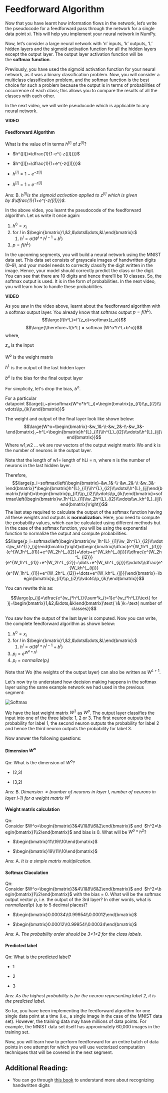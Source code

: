# Feedforward Algorithm

Now that you have learnt how information flows in the network, let’s write the pseudocode for a feedforward pass through the network for a single data point xi. This will help you implement your neural network in NumPy. 

Now, let’s consider a large neural network with ‘n’ inputs, ‘k’ outputs, ‘L’ hidden layers and the sigmoid activation function for all the hidden layers except the output layer. The output layer activation function will be the **softmax function**.

Previously, you have used the sigmoid activation function for your neural network, as it was a binary classification problem. Now, you will consider a multiclass classification problem, and the softmax function is the best choice for such a problem because the output is in terms of probabilities of occurrence of each class; this allows you to compare the results of all the classes with each other.

In the next video, we will write pseudocode which is applicable to any neural network.

**VIDEO**

#### Feedforward Algorithm

What is the value of in terms $h^{[l]}$ of $z^{[l]}$?

- $h^{[l]}=\dfrac{1}{1-e^{-z{[l]}}}$

- $h^{[l]}=\dfrac{1}{1+e^{-z{[l]}}}$ 

- $h^{[l]}=1-e^{-z{[l]}}$

- $h^{[l]}=1+e^{-z{[l]}}$

Ans: B. *$h^{[l]}$is the sigmoid activation applied to $z^{[l]}$ which is given by $\dfrac{1}{1+e^{-z{[l]}}}$.*

In the above video, you learnt the pseudocode of the feedforward algorithm. Let us write it once again:

1. $h^0=x_i$
2. for $l$ in $\begin{bmatrix}1,&2,&\dots&\dots,&L\end{bmatrix}:$
    1. $h^l=\sigma(W^l*h^{l−1}+b^l)$
3. $p = f(h^L)$

In the upcoming segments, you will build a neural network using the MNIST data set. This data set consists of grayscale images of handwritten digits (0–9), and your model needs to correctly classify the digit written in the image. Hence, your model should correctly predict the class or the digit. You can see that there are 10 digits and hence there’ll be 10 classes. So, the softmax output is used. It is in the form of probabilities. In the next video, you will learn how to handle these probabilities.

**VIDEO**

As you saw in the video above, learnt about the feedforward algorithm with a softmax output layer. You already know that softmax output $p=f(h^L)$.
$$\large{f(h^L)=f'(z_o)=softmax(z_o)}$$
$$\large{\therefore~f(h^L) = softmax (W^o*h^L+b^o)}$$
where, 

$z_o$ is the input

$W^o$ is the weight matrix

$h^L$ is the output of the last hidden layer 

$b^o$ is the bias for the final output layer

For simplicity, let's drop the bias, $b^o$. 

For a particular datapoint $\large{i,~pi=softmax(W^o*h^L_i)=\begin{bmatrix}p_{i1}\\p_{i2}\\\vdots\\p_{ik}\end{bmatrix}}$

  
The weight and output of the final layer look like shown below:
$$\large{W^o=\begin{bmatrix}-&w_1&-\\-&w_2&-\\-&w_3&-\end{bmatrix},~h^L=\begin{bmatrix}h^{L}_{i1}\\h^{L}_{i2}\\\vdots\\h^{L}_{ij}\end{bmatrix}}$$
Where w1,w2 ... wk are row vectors of the output weight matrix Wo and k is the number of neurons in the output layer.

Note that the length of w1= length of hLi = n, where n is the number of neurons in the last hidden layer. 

Therefore,
$$\large{p_i=softmax\left(\begin{bmatrix}-&w_1&-\\-&w_2&-\\-&w_3&-\end{bmatrix}*\begin{bmatrix}h^{L}_{i1}\\h^{L}_{i2}\\\vdots\\h^{L}_{ij}\end{bmatrix}\right)=\begin{bmatrix}p_{i1}\\p_{i2}\\\vdots\\p_{ik}\end{bmatrix}=softmax\left(\begin{bmatrix}w_1h^{L}_{i1}\\w_2h^{L}_{i2}\\\vdots\\w_kh^{L}_{ij}\end{bmatrix}\right)}$$
The last step required to calculate the output of the softmax function having all these weights and outputs is **normalization.** Here, you need to compute the probability values, which can be calculated using different methods but in the case of the softmax function, you will be using the exponential function to normalize the output and compute probabilities.
$$\large{p_i=softmax\left(\begin{bmatrix}w_1h^{L}_{i1}\\w_2h^{L}_{i2}\\\vdots\\w_kh^{L}_{ij}\end{bmatrix}\right)=\begin{bmatrix}\dfrac{e^{W_1h^L_{i1}}}{e^{W_1h^L_{i1}}+e^{W_2h^L_{i2}}+\dots+e^{W_kh^L_{ij}}}\\\dfrac{e^{W_2h^L_{i2}}}{e^{W_1h^L_{i1}}+e^{W_2h^L_{i2}}+\dots+e^{W_kh^L_{ij}}}\\\vdots\\\dfrac{e^{W_kh^L_{ij}}}{e^{W_1h^L_{i1}}+e^{W_2h^L_{i2}}+\dots+e^{W_kh^L_{ij}}}\end{bmatrix}=\begin{bmatrix}p_{i1}\\p_{i2}\\\vdots\\p_{ik}\end{bmatrix}}$$

You can rewrite this as:

$$\large{p_{ij}=\dfrac{e^{w_j*h^L}}{\sum^k_{t=1}e^{w_t*h^L}}\text{ for  }j=\begin{bmatrix}1,&2,&\dots,&k\end{bmatrix}\text{ \& }k=\text{ number of classes}}$$

You saw how the output of the last layer is computed. Now you can write, the complete feedforward algorithm as shown below:

1. $h^0=x_i$
2. for $l$ in $\begin{bmatrix}1,&2,&\dots&\dots,&L\end{bmatrix}:$
    1. $h^l=\sigma(W^l*h^{l−1}+b^l)$
3. $p_i=e^{W^o*h^L}$
4. $p_i=normalize(p_i)$

Note that Wo (the weights of the output layer) can also be written as $W^{L+1}$.

Let's now try to understand how decision making happens in the softmax layer using the same example network we had used in the previous segment:

![Softmax](https://i.ibb.co/6Y8QpSf/Softmax.png)

We have the last weight matrix $W^3$ as $W^o$. The output layer classifies the input into one of the three labels: 1, 2 or 3. The first neuron outputs the probability for label 1, the second neuron outputs the probability for label 2 and hence the third neuron outputs the probability for label 3.

Now answer the following questions:

#### Dimension $W^o$

Qn: What is the dimension of $W^o$?

- (2,3)

- (3,2)

Ans: B. *Dimension  = (number of neurons in layer l, number of neurons in layer l-1) for a weight matrix $W^l$*

#### Weight matrix calculation

Qn: Consider $W^o=\begin{bmatrix}3&4\\1&9\\6&2\end{bmatrix}$ and  $h^2=\begin{bmatrix}1\\2\end{bmatrix}$ and bias is 0. What will be $W^o*h^2$?

- $\begin{bmatrix}11\\19\\10\end{bmatrix}$

- $\begin{bmatrix}19\\11\\10\end{bmatrix}$

Ans: A. *It is a simple matrix multiplication.*

#### Softmax Claculation

Qn: Consider $W^o=\begin{bmatrix}3&4\\1&9\\6&2\end{bmatrix}$ and  $h^2=\begin{bmatrix}1\\2\end{bmatrix}$ with the bias = 0. What will be the softmax output vector $p$, i.e. the output of the 3rd layer? In other words, what is $normalized(p)$ (up to 5 decimal places)?

- $\begin{bmatrix}0.00034\\0.99954\\0.00012\end{bmatrix}$

- $\begin{bmatrix}0.00012\\0.99954\\0.00034\end{bmatrix}$

Ans: A. *The probability order should be 3<1<2 for the class labels.*

#### Predicted label

Qn: What is the predicted label?

- 1

- 2

- 3

Ans: *As the highest probability is for the neuron representing label 2, it is the predicted label.*

So far, you have been implementing the feedforward algorithm for one single data point at a time (i.e., a single image in the case of the MNIST data set). However, the training data may have millions of data points. For example, the MNIST data set itself has approximately 60,000 images in the training set.

Now, you will learn how to perform feedforward for an entire batch of data points in one attempt for which you will use vectorized computation techniques that will be covered in the next segment.

## Additional Reading:

-   You can go through [this book](http://neuralnetworksanddeeplearning.com/chap1.html) to understand more about recognizing handwritten digits